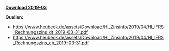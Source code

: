[**Download 2019-03**](https://downgit.github.io/#/home?url=https://github.com/GeorgGoldbach/Zinsarchiv/tree/master/2019-03)

**Quellen:**
* https://www.heubeck.de/assets/Download/HI_Zinsinfo/2019/04/HI_IFRS_Rechnungszins_dt_2019-03-31.pdf
* https://www.heubeck.de/assets/Download/HI_Zinsinfo/2019/04/HI_IFRS_Rechnungszins_en_2019-03-31.pdf
